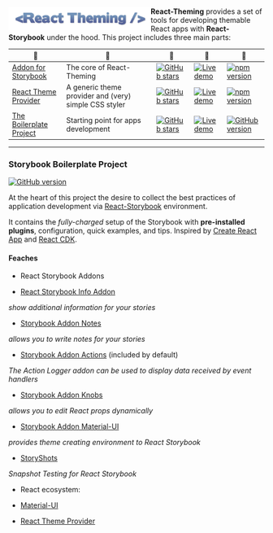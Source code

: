 
# [<img src="doc/logo-small.png" align="left" class="logo" width="280"/>](https://github.com/sm-react/react-theming) 
 
######

######
 
 
**React-Theming** provides a set of tools for developing themable React apps with **React-Storybook** under the hood. This project includes three main parts:

 :small_blue_diamond: | :small_blue_diamond:  |  :small_blue_diamond:  | :small_blue_diamond:  |  :small_blue_diamond:  
------ | ----- | ------ | ---- | ----
[Addon for Storybook](https://github.com/sm-react/storybook-addon-material-ui) | The core of React-Theming | [![GitHub stars](https://img.shields.io/github/stars/sm-react/storybook-addon-material-ui.svg?style=social&label=Star)](https://github.com/sm-react/storybook-addon-material-ui) | [![Live demo](https://img.shields.io/badge/Live%20Demo-%20Storybook-brightgreen.svg)](https://sm-react.github.io/storybook-addon-material-ui) | [![npm version](https://badge.fury.io/js/storybook-addon-material-ui.svg)](https://badge.fury.io/js/storybook-addon-material-ui) 
[React Theme Provider](https://github.com/sm-react/react-theme-provider) | A generic theme provider and (very) simple CSS styler |  [![GitHub stars](https://img.shields.io/github/stars/sm-react/react-theme-provider.svg?style=social&label=Star)](https://github.com/sm-react/react-theme-provider) | [![Live demo](https://img.shields.io/badge/Live%20Demo-%20Storybook-brightgreen.svg)](https://sm-react.github.io/react-theme-provider) | [![npm version](https://badge.fury.io/js/react-theme-provider.svg)](https://badge.fury.io/js/react-theme-provider)  
[The Boilerplate Project](https://github.com/UsulPro/myjunkstaff/blob/master/docs/readme.md#boilerplate-project) | Starting point for apps development | [![GitHub stars](https://img.shields.io/github/stars/sm-react/react-theming.svg?style=social&label=Star)](https://github.com/sm-react/react-theming) | [![Live demo](https://img.shields.io/badge/Live%20Demo-%20Storybook-brightgreen.svg)](https://sm-react.github.io/react-theming) | [![GitHub version](https://badge.fury.io/gh/sm-react%2Freact-theming.svg)](https://badge.fury.io/gh/sm-react%2Freact-theming)

---

### Storybook Boilerplate Project

[![GitHub version](https://badge.fury.io/gh/sm-react%2Freact-theming.svg)](https://badge.fury.io/gh/sm-react%2Freact-theming)


At the heart of this project the desire to collect the best practices of application development via [React-Storybook](https://github.com/storybooks/react-storybook) environment.

It contains the *fully-charged* setup of the Storybook with **pre-installed plugins**, configuration, quick examples, and tips. Inspired by [Create React App](https://github.com/facebookincubator/create-react-app) and [React CDK](https://github.com/kadirahq/react-cdk).

#### Feaches

- React Storybook Addons

 - [React Storybook Info Addon](https://github.com/storybooks/react-storybook-addon-info)

*show additional information for your stories*

 - [Storybook Addon Notes](https://github.com/storybooks/storybook-addon-notes)

*allows you to write notes for your stories*

 - [Storybook Addon Actions](https://github.com/storybooks/storybook-addon-actions) (included by default)

*The Action Logger addon can be used to display data received by event handlers*

 - [Storybook Addon Knobs ](https://github.com/storybooks/storybook-addon-knobs)

*allows you to edit React props dynamically*

 - [Storybook Addon Material-UI](https://github.com/sm-react/storybook-addon-material-ui)

*provides theme creating environment to React Storybook*

- [StoryShots](https://github.com/storybooks/storyshots)

*Snapshot Testing for React Storybook*

- React ecosystem:

 - [Material-UI](http://www.material-ui.com/#/)
 
 - [React Theme Provider](https://github.com/sm-react/react-theme-provider)

 




